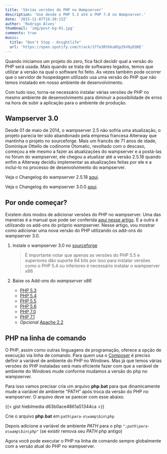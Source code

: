 ```yaml
---
title: 'Várias versões do PHP no Wampserver'
description: 'Use desde o PHP 5.3 até o PHP 7.0 no Wampserver.'
date: '2015-12-07T16:30:15Z'
author: 'Rodrigo Alves'
thumbnail: 'img/post-bg-01.jpg'
comments: true
music:
  title: "Don't Stop - Knightlife"
  url: 'https://open.spotify.com/track/377e3RYbkuNSpZkV0yEQKE'
---
```



Quando iniciamos um projeto do zero, fica fácil decidir qual a versão do PHP será usada.
Mais quando se trata de softwares legados, temos que utilizar a versão na qual o software foi feito.
As vezes também pode ocorrer que o servidor de hospedagem utilizado usa uma versão do PHP
que não temos instalado em nosso ambiente de desenvolvimento.

Com tudo isso, torna-se necessário instalar várias versões de PHP no mesmo ambiente de
desenvolvimento para diminuir a possibilidade de erros na hora de subir a aplicação
para o ambiente de produção.

## Wampserver 3.0

Desde 01 de maio de 2014, o wampserver 2.5 não sofria uma atualização,
o projeto parecia ter sido abandonado pela empresa francesa Alterway
que mantinha o projeto no sourceforge. Mais um francês de 71 anos de idade,
Dominique Ottello de codinome Otomatic, revoltado com o descaso, começou a
ele mesmo a fazer as atualizações do wampserver e a postá-las no fórum do
wampserver, ele chegou a atualizar até a versão 2.5.18 quando enfim a Alterway
decidiu implementar as atualizações feitas por ele e a inclui-lo no processo de
desenvolvimento do wampserver.

Veja o Changelog do wampserver 2.5.18 [aqui](http://forum.wampserver.com/read.php?2,130837).

Veja o Changelog do wampserver 3.0.0 [aqui](http://forum.wampserver.com/read.php?2,136483).

## Por onde começar?

Existem dois modos de adicionar versões do PHP no wampserver.
Uma das maneiras é a manual que pode ser conferida
[aqui nesse artigo](/blog/atualizando-a-versao-do-php-no-wampserver/).
E a outra é utilizando os add-ons do próprio wampserver.
Nesse artigo, vou mostrar como adicionar uma nova versão do PHP utilizando
os add-ons do wampserver 3.0.

1.  Instale o wampserver 3.0 no [sourceforge](https://sourceforge.net/projects/wampserver/files/latest/download)

    > É importante notar que apenas as versões do PHP 5.5 e superiores
    > dão suporte 64 bits por isso para instalar versões como o
    > PHP 5.4 ou inferiores é necessário instalar o wampserver x86

2.  Baixe os Add-ons do *wampserver x86* <br>
    * [PHP 5.3](http://sourceforge.net/projects/wampserver/files/WampServer%203/WampServer%203.0.0/Addons/wampserver3_x86_addon_php5.3.29.exe/download)
    * [PHP 5.4](http://sourceforge.net/projects/wampserver/files/WampServer%203/WampServer%203.0.0/Addons/wampserver3_x86_addon_php5.4.45.exe/download)
    * [PHP 5.5](http://sourceforge.net/projects/wampserver/files/WampServer%203/WampServer%203.0.0/Addons/wampserver3_x86_addon_php5.5.30.exe/download)
    * [PHP 5.6](https://sourceforge.net/projects/wampserver/files/WampServer%203/WampServer%203.0.0/Addons/Php/wampserver3_x86_addon_php5.6.27.exe/download)
    * [PHP 7.0](https://sourceforge.net/projects/wampserver/files/WampServer%203/WampServer%203.0.0/Addons/Php/wampserver3_x86_addon_php7.0.13.exe/download)
    * [PHP 7.1](https://sourceforge.net/projects/wampserver/files/WampServer%203/WampServer%203.0.0/Addons/Php/wampserver3_x86_addon_php7.1.0.exe/download)
    * *Opcional* [Apache 2.2](https://sourceforge.net/projects/wampserver/files/WampServer%203/WampServer%203.0.0/Addons/Apache/wampserver3_x86_addon_apache2.2.31.exe/download)

## PHP na linha de comando

O PHP, assim como outras linguagens de programação, oferece a opção
de execução via linha de comando. Para quem usa o [Composer](https://getcomposer.org/) é preciso
definir a variável de ambiente do PHP no Windows. Mas já que temos
várias versões do PHP instaladas será mais eficiente fazer com que
a variável de ambiente do Windows mude conforme mudamos a versão do php no wampserver.

Para isso vamos precisar cria um arquivo **php.bat** para que dinamicamente mude a variável de ambiente "PATH" após troca da versão do PHP no wampserver. O arquivo deve se parecer com esse abaixo.

{{< gist hieblmedia d83b0ace4861a51344ca >}}

Crie o arquivo **php.bat** em `path\para-o\wamp\bin\php`

Depois adicione a variável de ambiente *PATH* para o php *`";path\para-o\wamp\bin\php"`*
(se existir remova seu *PATH* php antigo)

Agora você pode executar o PHP na linha de comando sempre globalmente
com a versão atual do PHP no wampserver.
